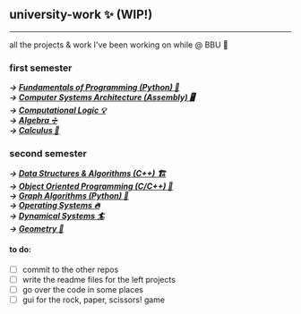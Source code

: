 ## university-work ✨ (WIP!)
---
all the projects & work I've been working on while @ BBU 💅

### first semester
***&rarr; [Fundamentals of Programming (Python) 🐍](https://github.com/saltylex/university-work/tree/main/1st%20year/fundamentals%20of%20programming)***  
***&rarr; [Computer Systems Architecture (Assembly) 🖥️](https://github.com/saltylex/university-work/tree/main/1st%20year/computer%20systems%20architecture)***  
***&rarr; [Computational Logic 💡](https://github.com/saltylex/university-work/tree/main/1st%20year/computational%20logic)***  
***&rarr; [Algebra ➗](https://github.com/saltylex/university-work/tree/main/1st%20year/algebra)***  
***&rarr; [Calculus 🧮](https://github.com/saltylex/university-work/tree/main/1st%20year/calculus)***  

### second semester
***&rarr; [Data Structures & Algorithms (C++) 🏗️](https://github.com/saltylex/university-work/tree/main/1st%20year/data%20structures%20%26%20algorithms)***  
***&rarr; [Object Oriented Programming (C/C++) 🧳](https://github.com/saltylex/university-work/tree/main/1st%20year/object%20oriented%20programming)***  
***&rarr; [Graph Algorithms (Python) 🌆](https://github.com/saltylex/university-work/tree/main/1st%20year/graph%20algorithms)***  
***&rarr; [Operating Systems 🔥](https://github.com/saltylex/university-work/tree/main/1st%20year/operating%20systems)***  
***&rarr; [Dynamical Systems 🏄](https://github.com/saltylex/university-work/tree/main/1st%20year/dynamical%20systems)***  
***&rarr; [Geometry 🔺](https://github.com/saltylex/university-work/tree/main/1st%20year/geometry)***  

#### to do:
- [ ] commit to the other repos  
- [ ] write the readme files for the left projects  
- [ ] go over the code in some places  
- [ ] gui for the rock, paper, scissors! game  
